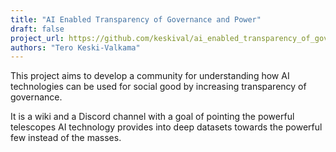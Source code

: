 ```yaml
---
title: "AI Enabled Transparency of Governance and Power"
draft: false
project_url: https://github.com/keskival/ai_enabled_transparency_of_governance_and_power/wiki
authors: "Tero Keski-Valkama"
---
```


This project aims to develop a community for understanding how AI technologies can be used for social good by increasing transparency of governance.

It is a wiki and a Discord channel with a goal of pointing the powerful telescopes AI technology provides into deep datasets towards the powerful few instead of the masses.
